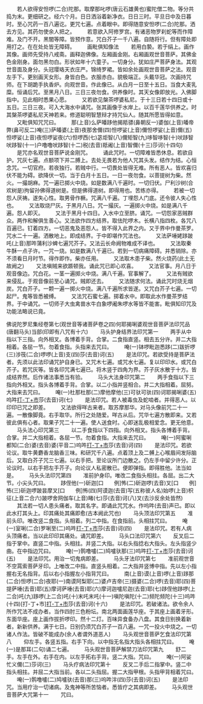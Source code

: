 <!-- { "loadSidebar": true } -->
　　若人欲得安怛啰(二合)陀那。取摩那叱啰(唐云石雄黄也)蜜陀僧二物。等分共捣为末。更细研之。经六个月。日日洒浴着新净衣。日日三时。平旦日中及日暮时。至心咒药一百八遍讫。更咒七遍。点着眼中。即得随意安怛啰(二合)陀那。洒去方见。其药勿使余人把之。
　　若意欲入阿修罗宫。有诸恶物罗刹蛇等而作障难。及门不开。黑闇等障。皆预作意。咒白芥子一千八遍。自随将行。但有障处即用打之。在在处处皆无障碍。
　　画毗俱知像法
　　若用白褺。若于绢上。画作其像。画师先受持八戒斋。画释迦佛像。左厢画金刚。右厢画观世音菩萨。其佛金色金刚身。面勿黑勿白。形状如年十六童子。一切身分。犹如庄严菩萨身法。其观世音面及身分。头冠璎珞天衣庄严。锦绮罗裙。皆如余处画观世音菩萨之法。观音左手下。更别画天女形。身皆白色。衣服赤白。貌极端正。头戴华冠。次画持咒师。在下胡跪手执香炉。向观世音。作此像已。从白月一日至十五日。当食大麦乳糜。恒诵后咒。至黑月八日。三日三夜勿食。供养像时。其天女像即放光。入佛脚指中。见此相时悉果心愿。
　　又若欲见槃茶啰婆私尼。于十三日若十四日或十五日。三日三夜。可入大海水中诵咒。张其画像于水岸上。以百千莲华供养之。时其槃茶啰婆私尼天神若来。修道聪明智慧辩才持咒仙人。随其所愿皆得如意。
　　又毗俱知咒咒曰。
　　那(上音)么萨皤跢他揭羝骠(鼻朝反一)婆伽(上音)皤帝弊(鼻可反二)唵(三)萨皤婆(上音)夜那舍儞(四)怛啰娑(上音)儞怛啰娑(上音)儞(五)怛啰娑(上音)夜怛啰娑夜(六)怛啰西(七)苾炬智(八)儞矩智(九)哆智哆智(十)吠跢智吠跢智(十一)户噜噜吠跢智(十二)税(去音)羝阇(上音)智儞(十三)莎诃(十四句)
　　是咒亦名观世音菩萨说金刚咒。
　　诵此咒时。一切障难皆悉休息。若欲自护。咒灰七遍。点额项下并二膊上。去处无畏若为他人咒其头发。结作为结。心恒念咒。一切官府。若夜独行。若贼中行。一切畏处皆得无难。所有恶人。皆欢喜归伏不能为碍。欲降伏一切。当于白月十五日。一日一夜勿食。以菩提树为柴。然火。一撮胡麻。咒一遍已掷火中烧。如是数满八千遍时。一切归伏。尸利沙树(合欢树是)拘留孙佛得道树是。但是佛得道树。即得用也。苦练亦得。
　　若被一切怨人厌祷。遂失心性。取男骨作橛。咒满八千遍。丁埋怨人门底。还令彼人失心性也。
　　又法取烧尸灰。于黑月八日。咒一撮灰。一遍掷火中烧。如是满八千遍。怨人即灭。
　　又法于黑月十四日。入水中立至脐。诵咒。一切怨家恶贼群众。两作和解俱生善心。又法欲作四方结界。取佉陀啰木。长横八指四枚。各咒八百遍已。钉着四方。一切恶鬼及恶怨人。皆不得入此界之内。又于界中作曼茶罗。咒水二十一遍。洒散地上。即成结界。于中即堪作咒法也。
　　又法萨埵姥跢跛吒(上音)那吽蒲利沙蜱七遍咒芥子。又法云长命阙物难成不译也。
　　又法取秦牛酥一点子许。一咒一烧。如是数满八千遍已。若到一切病痛障碍。并悉销除。亦不须看日月时节。得作即作。柴亦任用。
　　又法取木患子柴。然火烧药(此土无故阙之)
　　又法嗔贼来欲踬顿我。诵此咒已即心欢喜。
　　又法官事。月八日于观音像边。咒白花。一茎一遍掷火中烧。满八千遍。官事解了。
　　又法有贼欲来侵乱。于观音像前至心诵咒。贼即还去。
　　又法随求何法。诵此咒时烧无烟炭。咒白芥子。一颗一遍一掷火中烧。满八千遍所求皆遂。又咒白芥子七遍。一切起尸。鬼等皆悉被缚。
　　又法咒石蜜七遍。掷着水中。即取此水作曼茶罗结界。于中诵咒。一切师子大虫禽兽水牛白象啰阇朱啰水等皆不能害。毗俱知印咒及功能法略说已竟。





佛说陀罗尼集经卷第七(观世音等诸菩萨卷之四)何耶揭唎婆观世音菩萨法印咒品(唐翻马头)当部(印即有八咒有十六)
　　马头护身结界法印咒第一
　　两手从中指以下三指。向外相叉。各博着手背。合掌。二食指直竖。相去五分许。并二大指相着。各屈一节。勿着食指。头指来去咒曰。
　　唵(一)钵啰毗迦悉跢(二)跋折啰(三)涉筏(二合)啰啰(上音)支(四)莎(去音)诃(五)
　　是法印咒。若欲受持是菩萨法者。先须以此法印诵咒护自身已。又咒木七遍。或咒水七遍。复以印印水。或咒白芥子。若咒灰等。皆各印咒满七遍已。将木竖于四角为界。芥子灰水散于十方。皆成结界然。后作诸法事悉当有验。
　　马头大法身印咒第二
　　两手食指以下三指向外相叉。指头各博着手背。合掌。以二小指并竖相合。并二大指相着。屈努。大指来去咒曰。
　　唵(一)杜那杜那(二)摩他摩他(三)可驮可驮(四)诃耶揭唎婆(五)呜吽[打-丁+巿](六)莎(去音)诃(七)
　　是法印咒。若人被毒虫及蛇啮者。并得恶人。以印印已咒之即差。
　　又法欲得咩古来者。取苏摩那华。对马头像前咒二十一遍。一散像脚竟。右手取华。所行之处随爱。咩古从后。咒华七遍方散即来。又若彼此俱有心者。取果子咒二十一遍。使人送食时。心即迷乱极相爱念。更无他意。
　　马头法心印咒第三
　　以二手食指以下四指。向外相叉。指头各博着手背。合掌。并二大指相着。各屈一节。勿着食指。大指来去咒曰。
　　唵(一)阿蜜唎都知(二合)婆(去音)婆(平音二)呜吽[打-丁+巿](三)莎(去音)诃(四)
　　是法印咒。若欲论议。取牛黄麝香龙脑香三味。和研咒千八遍。点着顶上及二髆上心喉眉间发际脑后。又取白芥子咒三七遍。以右手把。至论议所门边散之。仍左手中留少许分。正论议时。以右手把左手芥子。向论议人私密散已。便即弹指。即得胜他。法当如是。
　　马头头法印咒第四
　　准前护身印。唯改二食指头相拄。各屈。出二大节。小尖头咒曰。
　　跢侄他(一)斫迦[口　　例]怖(二)斫迦啰(去音)叉[口　　例]怖(三)斫迦啰跛昙摩叉[口　　例]怖(四)阿谟迦(去音)写(五称彼人名)始啰(上音)枳征(上音二合六)跛啰舍网伽车(上音)睹(七)莎(去音)诃(八)叉(去沙反余处皆然)
　　其法若一切人患头痛者。取其名字。即诵此咒咒水。作呜吽(去音)声已。即以此水打其头上。印其痛处其痛即愈(古本阙此咒也)
　　马头顶法印咒第五
　　准前头印。唯改竖二食指。头相着。列二中指。在食指前。头相拄咒曰。
　　唵(一)室唎(二合)罗唎至(二)呜吽[打-丁+巿](三)莎(去音)诃(四)
　　是法印咒。若有人病头顶痛者。当以此印印其痛处。诵咒即差。
　　马头口法印咒第六
　　反叉后二指于掌中。直竖二中指。头相拄。并竖二大指。以右头指捻右大指头。左头指竖少曲。在中指边咒曰。
　　唵(一)鹘噜嚧(二)鸠嚧驮那(三)呜吽[打-丁+巿](四)莎(去音)诃(五)
　　是法印咒。用治一切鬼病即差。
　　马头牙法印咒第七
　　准前观世音不空罥索菩萨牙印。上唯改二中指。直竖头相着。二大指并竖博中指。先以左小指握右无名指背。后以右小指握左小指背咒曰。
　　南(上音)谟(上音)啰(上音)跢那(二合)怛啰(二合)夜耶(一)南谟阿梨耶(二)婆卢吉帝(三)摄婆(二合)啰(去音)耶(四)菩提萨埵(去音)耶(五)摩诃萨埵(去音)耶(六)摩诃迦嚧尼迦(去音)耶(七)跢侄他跢啰(上二合)吒(九)跢啰(上二合)吒(十)末吒末吒(十一)嗔陀嗔陀(十二)频陀频陀(十三)呜吽(十四)[打-丁+巿][打-丁+巿](十五)莎(去音)诃(十六)
　　是法印咒。若破诸法。欲令余人所作咒法不成办者。当作四肘三色粉坛。南北两面画莲华座。于其座上画着牙形。东面华座。座上画作拔折啰印。然十二灯。百味异食备办八盘。其食日别换着新者。新新供养。满于七日。日别仍须咒白芥子一百八遍。一咒一投火中烧之。一切诸人作法。皆破不能成办(余人者谓外道恶人)
　　马头观世音菩萨乞食法印咒第八
　　仰左手。各竖五指。右手下向。以中指无名指大指头各相拄咒曰。
　　唵(一)是那耳(二句)诵二七遍。
　　马头观世音菩萨解禁刀法印咒第九
　　舒二手。左手在外。右手在内。以左手拓右手背。竖二大指。咒曰。
　　唵(一)阿娑忙义儞(二)莎诃(三)
　　马头疗病法印咒第十
　　反叉二手后二指掌中。竖二中指头相拄。并屈二大指当前。各以二头指屈。握二大指甲根。头指甲背相着咒曰。
　　唵(一)鹘噜嚧(二)鸠嚧驮(去音)那(三)呜吽泮(四)莎(去音)诃(五)
　　是法印咒。当用疗治一切诸病。及鬼神等所苦恼者。悉皆疗之其病即差。
　　马头观世音菩萨大咒第十一
　　咒曰。
